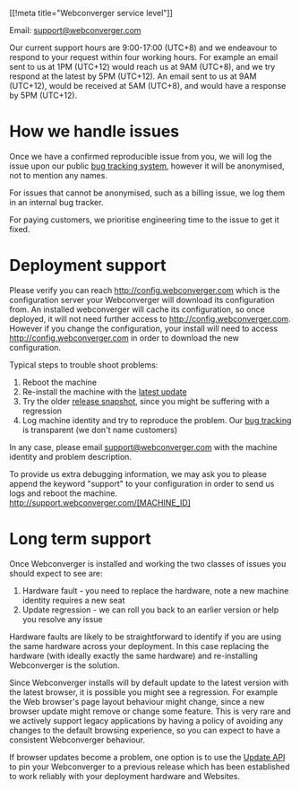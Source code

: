 [[!meta title="Webconverger service level"]]

Email: support@webconverger.com

Our current support hours are 9:00-17:00 (UTC+8) and we endeavour to respond to
your request within four working hours. For example an email sent to us at 1PM
(UTC+12) would reach us at 9AM (UTC+8), and we try respond at the latest by 5PM
(UTC+12). An email sent to us at 9AM (UTC+12), would be received at 5AM
(UTC+8), and would have a response by 5PM (UTC+12).

# How we handle issues

Once we have a confirmed reproducible issue from you, we will log the issue
upon our public [bug tracking
system](https://github.com/Webconverger/webc/issues), however it will be
anonymised, not to mention any names.

For issues that cannot be anonymised, such as a billing issue, we log them in
an internal bug tracker.

For paying customers, we prioritise engineering time to the issue to get it
fixed.

# Deployment support

Please verify you can reach <http://config.webconverger.com> which is the
configuration server your Webconverger will download its configuration from. An
installed webconverger will cache its configuration, so once deployed, it will
not need further access to http://config.webconverger.com. However if you
change the configuration, your install will need to access
<http://config.webconverger.com> in order to download the new configuration.

Typical steps to trouble shoot problems:

1. Reboot the machine
2. Re-install the machine with the [latest update](https://build.webconverger.com/latest.iso)
3. Try the older [release snapshot](https://build.webconverger.com/), since you might be suffering with a regression
4. Log machine identity and try to reproduce the problem. Our [bug tracking](https://github.com/Webconverger/webc/issues) is transparent (we don't name customers)

In any case, please email support@webconverger.com with the machine identity and problem description.

To provide us extra debugging information, we may ask you to please append the
keyword "support" to your configuration in order to send us logs and reboot the
machine.  http://support.webconverger.com/[MACHINE_ID]

# Long term support

Once Webconverger is installed and working the two classes of issues you should expect to see are:

1. Hardware fault - you need to replace the hardware, note a new machine identity requires a new seat
2. Update regression - we can roll you back to an earlier version or help you resolve any issue

Hardware faults are likely to be straightforward to identify if you are using
the same hardware across your deployment. In this case replacing the hardware
(with ideally exactly the same hardware) and re-installing Webconverger is the
solution.

Since Webconverger installs will by default update to the latest version with
the latest browser, it is possible you might see a regression. For example the
Web browser's page layout behaviour might change, since a new browser update
might remove or change some feature. This is very rare and we actively support
legacy applications by having a policy of avoiding any changes to the default
browsing experience, so you can expect to have a consistent Webconverger
behaviour.

If browser updates become a problem, one option is to use the [Update
API](http://webconverger.org/upgrade/) to pin your Webconverger to a previous
release which has been established to work reliably with your deployment
hardware and Websites.
